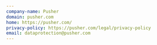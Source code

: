 ```yaml
---
company-name: Pusher
domain: pusher.com
home: https://pusher.com/
privacy-policy: https://pusher.com/legal/privacy-policy
email: dataprotection@pusher.com
---
```




